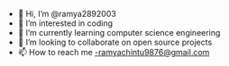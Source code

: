 - 👋 Hi, I’m @ramya2892003
- 👀 I’m interested in coding
- 🌱 I’m currently learning computer science engineering
- 💞️ I’m looking to collaborate on open source projects
- 📫 How to reach me -ramyachintu9876@gmail.com

<!---
ramya2892003/ramya2892003 is a ✨ special ✨ repository because its `README.md` (this file) appears on your GitHub profile.
You can click the Preview link to take a look at your changes.
--->
